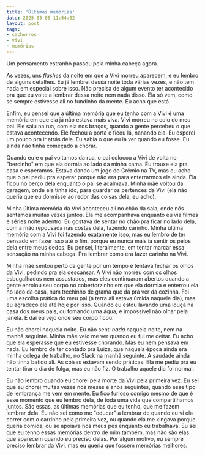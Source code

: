 ```yaml
---
title: 'Últimas memórias'
date: 2025-05-06 11:54:02
layout: post
tags:
- cachorros
- Vivi
- memórias
---
```

Um pensamento estranho passou pela minha cabeça agora.

As vezes, uns _flashes_ da noite em que a Vivi morreu aparecem, e eu lembro de alguns detalhes. Eu já lembrei dessa noite toda várias vezes, e não tem nada em especial sobre isso. Não precisa de algum evento ter acontecido pra que eu volte a lembrar dessa noite nem nada disso. Ela só vem, como se sempre estivesse ali no fundinho da mente. Eu acho que está.

Enfim, eu pensei que a última memória que eu tenho com a Vivi é uma memória em que ela já não estava mais viva. Vivi morreu no colo do meu pai. Ele saiu na rua, com ela nos braços, quando a gente percebeu o que estava acontecendo. Ele fechou a porta e ficou lá, nanando ela. Eu esperei um pouco pra ir atrás dele. Eu sabia o que eu ia ver quando eu fosse. Eu ainda não tinha começado a chorar.

Quando eu e o pai voltamos da rua, o pai colocou a Vivi de volta no "bercinho" em que ela dormia ao lado da minha cama. Eu trouxe ela pra casa e esperamos. Estava dando um jogo do Grêmio na TV, mas eu acho que o pai pediu pra esperar porque não era para enterrarmos ela ainda. Ela ficou no berço dela enquanto o pai se acalmava. Minha mãe voltou da garagem, onde ela tinha ido, para guardar os pertences da Vivi (ela não queria que eu dormisse ao redor das coisas dela, eu acho).

Minha última memória da Vivi aconteceu ali no chão da sala, onde nós sentamos muitas vezes juntos. Ela me acompanhava enquanto eu via filmes e séries noite adentro. Eu gostava de sentar no chão pra ficar no lado dela, com a mão repousada nas costas dela, fazendo carinho. Minha última memória com a Vivi foi fazendo exatamente isso, mas eu lembro de ter pensado em fazer isso até o fim, porque eu nunca mais ia sentir os pelos dela entre meus dedos. Eu pensei, literalmente, em tentar marcar essa sensação na minha cabeça. Pra lembrar como era fazer carinho na Vivi.

Minha mãe sentou perto da gente por um tempo e tentava fechar os olhos da Vivi, pedindo pra ela descansar. A Vivi não morreu com os olhos esbugalhados nem assustados, mas eles continuaram abertos quando a gente enrolou seu corpo no cobertorzinho em que ela dormia e enterrou ela no lado da casa, num trechinho de grama que dá pra ver da cozinha. Foi uma escolha prática do meu pai (a terra ali estava úmida naquele dia), mas eu agradeço ele até hoje por isso. Quando eu estou lavando uma louça na casa dos meus pais, ou tomando uma água, é impossível não olhar pela janela. E daí eu vejo onde seu corpo ficou.

Eu não chorei naquela noite. Eu não senti _nada_ naquela noite, nem na manhã seguinte. Minha mãe veio me ver quando eu fui me deitar. Eu acho que ela esperasse que eu estivesse chorando. Mas eu nem pensava em nada. Eu lembro de ter contado pra Luiza, que naquela época ainda era minha colega de trabalho, no Slack na manhã seguinte. A saudade ainda não tinha batido ali. As coisas estavam sendo práticas. Ela me pediu pra eu tentar tirar o dia de folga, mas eu não fiz. O trabalho aquele dia foi normal.

Eu não lembro quando eu chorei pela morte da Vivi pela primeira vez. Eu sei que eu chorei muitas vezes nos meses e anos seguintes, quando esse tipo de lembrança me vem em mente. Eu fico furioso comigo mesmo de que é esse momento que eu lembro dela, de toda uma vida que compartilhamos juntos. São essas, as últimas memórias que eu tenho, que me fazem lembrar dela. Eu não sei como me "educar" a lembrar de quando eu vi ela correr com o carrinho pela primeira vez, ou quando ela me xingava porque queria comida, ou se apoiava nos meus pés enquanto eu trabalhava. Eu sei que eu tenho essas memórias dentro de mim também, mas não são elas que aparecem quando eu preciso delas. Por algum motivo, eu sempre preciso lembrar da Vivi, mas eu queria que fossem memórias melhores.
